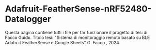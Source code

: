# Adafruit-FeatherSense-nRF52480-Datalogger
Questa pagina contiene tutti i file per far funzionare il progetto di tesi di Facco Guido. Titolo tesi: "Sistema di monitoraggio remoto basato su BLE
Adafruit FeatherSense e Google Sheets" G. Facco , 2024.
